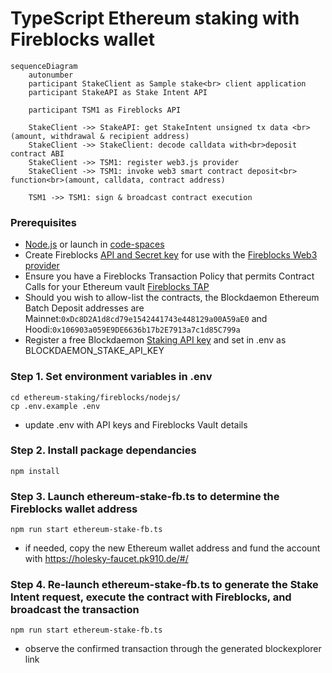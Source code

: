 
# TypeScript Ethereum staking with Fireblocks wallet

```mermaid
sequenceDiagram
    autonumber
    participant StakeClient as Sample stake<br> client application
    participant StakeAPI as Stake Intent API

    participant TSM1 as Fireblocks API

    StakeClient ->> StakeAPI: get StakeIntent unsigned tx data <br>(amount, withdrawal & recipient address)
    StakeClient ->> StakeClient: decode calldata with<br>deposit contract ABI
    StakeClient ->> TSM1: register web3.js provider
    StakeClient ->> TSM1: invoke web3 smart contract deposit<br> function<br>(amount, calldata, contract address)

    TSM1 ->> TSM1: sign & broadcast contract execution
```

### Prerequisites
  - [Node.js](https://nodejs.org/en/download/package-manager) or launch in [code-spaces](https://codespaces.new/Blockdaemon/demo-buildervault-stakingAPI?quickstart=1)
  - Create Fireblocks [API and Secret key](https://developers.fireblocks.com/docs/manage-api-keys) for use with the [Fireblocks Web3 provider](https://github.com/fireblocks/fireblocks-web3-provider)
  - Ensure you have a Fireblocks Transaction Policy that permits Contract Calls for your Ethereum vault [Fireblocks TAP](https://developers.fireblocks.com/reference/configure-transaction-authorization-policy#tap-examples)
  - Should you wish to allow-list the contracts, the Blockdaemon Ethereum Batch Deposit addresses are Mainnet:`0xDc8D2A1d8cd79e1542441743e448129a00A59aE0` and Hoodi:`0x106903a059E9DE6636b17b2E7913a7c1d85C799a`
  - Register a free Blockdaemon [Staking API key](https://docs.blockdaemon.com/reference/get-started-staking-api#step-1-sign-up-for-an-api-key) and set in .env as BLOCKDAEMON_STAKE_API_KEY

### Step 1. Set environment variables in .env
```shell
cd ethereum-staking/fireblocks/nodejs/
cp .env.example .env
```
- update .env with API keys and Fireblocks Vault details

### Step 2. Install package dependancies
```shell
npm install
```

### Step 3. Launch ethereum-stake-fb.ts to determine the Fireblocks wallet address
```shell
npm run start ethereum-stake-fb.ts
```
- if needed, copy the new Ethereum wallet address and fund the account with https://holesky-faucet.pk910.de/#/

### Step 4. Re-launch ethereum-stake-fb.ts to generate the Stake Intent request, execute the contract with Fireblocks, and broadcast the transaction
```shell
npm run start ethereum-stake-fb.ts
```
- observe the confirmed transaction through the generated blockexplorer link
